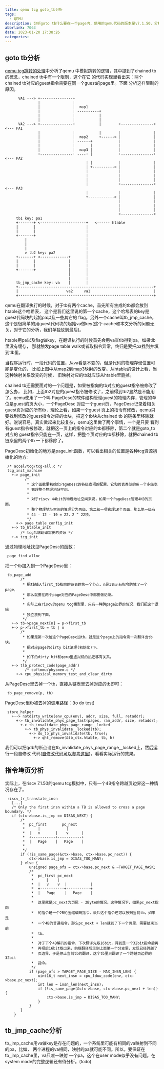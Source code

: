 ```yaml
---
title: qemu tcg goto_tb分析
tags:
  - QEMU
description: 分析goto tb什么要在一个page内，使用的qemu代码的版本是v7.1.50，分析基于riscv构架。
abbrlink: 7063
date: 2023-01-20 17:38:26
categories:
---
```


goto tb分析
------------

 [qemu tcg跳转的处理](https://wangzhou.github.io/qemu-tcg跳转的处理/)中分析了qemu
 中模拟跳转的逻辑，其中提到了chained tb的概念，chained tb中有一个限制，这个在它
 的代码实现里看出来：两个chained tb对应的guest指令需要在同一个guest的page里。下面
 分析这样限制的原因。

```
      VA1 ---> +---------------+ 
               |               |
               |               |  map1
               |               | ----------+
               |               |           |
               |               |           |
      VA2 ---> +---------------+           |        +---------------+ <--- PA1
               |               |           |        |               |
               |               |  map2     +------> |               |
               |               | ------+            |               |
               |               |       |            |               |
               |               |  map3 |            |               |
               +---------------+ ----+ |            +---------------+ <--- PA2
                                     | |            |               |
                                     | +----------> |               |
                                     |              |               |
                                     |              |               |
                                     |              |               |
                                     |              +---------------+ <--- PA3
                                     |              |               |
                                     +------------> |               |
                                                    |               |
                                                    |               |
                                                    |               |
                                                    +---------------+
     tb1 key: pa1
     +-------+ <---------------------+   <------ htable
     |       |                       |
     |       |                       |
     +-------+                       |
         |                           |
         |                           |
         |                           |
         v tb2 key: pa2              |
     +-------+ <-------------+       |
     |       |               |       |
     |       |               |       |
     +-------+               |       |
                             |       |
                             |       |
     tb_jmp_cache key: va    |       |
     +--------------------------------------------------------------+
     |                      va2     va1                             |
     +--------------------------------------------------------------+
```
 qemu在翻译执行的时候，对于tb有两个cache，首先所有生成的tb都会放到htable这个哈希表，
 这个是我们这里说的第一个cache，这个哈希表的key是guest代码块的起始pa以及一些其它的
 flag，另外一个cache叫tb_jmp_cache，这个是很简单的用guest代码块的起始va做key(这个
 cache和本文分析的问题无关，对于它的分析，我们单独放到最后)。

 htable用pa以及flag做key，在翻译执行的时候首先会用va查tlb得到pa，如果tlb里没有缓存，
 那就触发page table walk或者取指令异常，终归是要把pa找到并填到tlb里。

 当程序运行时，一段代码的位置，从va看是不变的，但是代码的物理存储位置可能是变化的，
 比如上图中从map2到map3映射的改变。从htable的设计上看，当这种映射关系改变的时候，
 旧映射对应的tb就应该从htable里删掉。

 chained tb还需要面对的一个问题是，如果被指向的tb对应的guest指令被修改了怎么办，
 比如，上面tb2对应的guest指令被修改了，之前得到tb2显然是不能用了。qemu使用了一个叫
 PageDesc的软件结构管理guest的物理内存，管理的单位是guest的页大小，一个PageDesc
 对应一个guest页，PageDesc记录着相关guest页对应的所有tb，理论上看，如果一个guest
 页上的指令有修改，qemu只要找到修改的guest指令对应的tb块，把这个tb块从chained tb
 的链条里移除就好。说说容易，真实做起来比较复杂，qemu这里做了两个事情，一个是只要
 看到有guest指令被修改，就把这一页上的指令对应的tb都移除，第二个就是goto_tb对应的
 guest指令只能在一页，这样，把整个页对应的tb都移除，就把chained tb链条里的两个tb
 一下都移除了。

 PageDesc初始化的地方是page_init函数，可以看出相关的位置是各种tcg资源初始化的地方:
```
 /* accel/tcg/tcg-all.c */
 tcg_init_machine
   +-> page_init
         /*
          * 这个函数里初始化PageDesc的各级表项的配置，它和页表类似的用一个多级表
          * 管理整个物理地址空间。
          *
          * 对于riscv 44bit的物理地址空间来说，如果一个PageDesc管理4KB的页面，
          * 整个物理地址空间的管理分为两级，第二级一项管理1K个页面，那么第一级有
          * 44 - 12 - 10 = 22，2 ^ 22项。
          */
     +-> page_table_config_init
   +-> tb_htable_init
       /* tcg后端翻译需要的资源 */
   +-> tcg_init
```
 通过物理地址找见PageDesc的函数：
```
 page_find_alloc
```
 把一个tb加入到一个PageDesc里：
```
 tb_page_add 
       /*
        * 把tb插入first_tb指向的链表的第一个节点，n是1表示有指令跨域了一个page，
        * 那么就要在两个page对应的PageDesc中都要做记录。
        *
        * 实际上在riscv的qemu tcg模型里，只有一种跨page边界的情况，我们把这个逻辑
        * 独立放到下面。
        */
   +-> tb->page_next[n] = p->first_tb
   +-> p->first_tb = tb | n
       /*
        * 如果是第一次给这个PageDesc加tb，就是这个page上的指令第一次翻译出tb块，
        * 把对应page的dirty bit清理(初始化)下。
        *
        * 如下的dirty bit和qemu里虚拟机的热迁移有关系。
        */
   +-> tlb_protect_code(page_addr)
         /* softmmu/physmem.c */
     +-> cpu_physical_memory_test_and_clear_dirty
```
 从PageDesc里去掉一个tb，直接从链表里去掉对应的tb即可：
```
 tb_page_remove(p, tb)
```
 
 PageDesc里tb被去掉的调用路径：(to do test)
```
 store_helper
   +--> notdirty_write(env_cpu(env), addr, size, full, retaddr);
     +-> tb_invalidate_phys_page_fast(pages, ram_addr, size, retaddr);
       +-> tb_invalidate_phys_page_range__locked
         +-> tb_phys_invalidate__locked(tb);
           +-> do_tb_phys_invalidate(tb, true);
             +-> qht_remove(&tb_ctx.htable, tb, h)
```

 我们可以把gdb的断点设在tb_invalidate_phys_page_range__locked上，然后运行一段自修改
 代码([自修改代码可以参考这里](https://9to5answer.com/how-to-write-self-modifying-code-in-c))，看看实际运行的效果。

指令垮页分析
-------------

 实际上，在riscv 7.1.50的qemu tcg模拟中，只有一个4B指令跨越页边界这一种情况存在了。
```
 riscv_tr_translate_insn
   [...]
   /* Only the first insn within a TB is allowed to cross a page boundary. */  
   if (ctx->base.is_jmp == DISAS_NEXT) {                                       
       /*
        *  pc_first       pc_next
        *      |            |
        *  |   v       |    v      |
        *  +-----------+-----------+
        *  |   Page    |   Page    |
        *
        */
       if (!is_same_page(&ctx->base, ctx->base.pc_next)) {                     
           ctx->base.is_jmp = DISAS_TOO_MANY;                                  
       } else {                                                                
           unsigned page_ofs = ctx->base.pc_next & ~TARGET_PAGE_MASK;          
           /*
            *  pc_first pc_next
            *      |    |
            *  |   v    v  |           |
            *  +-----------+-----------+
            *  |   Page    |   Page    |
            *
            *  这里就是pc_next为页尾 - 2Byte的情况，这种情况下，如果pc_next指向
            *  的指令是一个2B的压缩编码指令，最后这个指令还可以放到当前tb，如果是
            *  一个4B的普通指令，那么pc_next + len就到了下一个页里，需要结束当前
            *  tb。
            *
            *  对于下个4B编码的指令，下次翻译先取16bit，得到是一个32bit指令后再
            *  再把后16bit取出来，前端翻译后走到上面第一个分支里，发现已经跨越了
            *  页边界，于是停止当前tb的翻译，这个tb里只翻译了一个跨越页边界的32bit
            *  指令。
            */ 
           if (page_ofs > TARGET_PAGE_SIZE - MAX_INSN_LEN) {                   
               uint16_t next_insn = cpu_lduw_code(env, ctx->base.pc_next);     
               int len = insn_len(next_insn);                                  
               if (!is_same_page(&ctx->base, ctx->base.pc_next + len)) {       
                   ctx->base.is_jmp = DISAS_TOO_MANY;                          
               }                                                               
           }                                                                   
       }                                                                       
    }                                                                           
```

tb_jmp_cache分析
-----------------
 
 tb_jmp_cache用va做key是存在问题的，一个系统里可能有相同的va映射到不同的pa，比如，
 两个进程的va相同，映射的pa就可能不同。所以，要保证在tb_jmp_cache里，va只唯一映射
 一个pa，这个在user mode似乎没有问题，在system mode的完整逻辑还有待分析。(todo)
